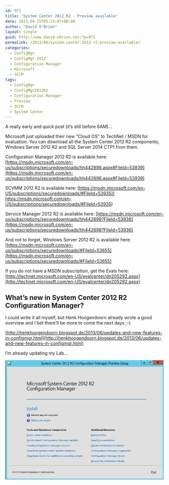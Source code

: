 ```yaml
---
id: 971
title: 'System Center 2012 R2 - Preview available'
date: 2013-06-25T05:14:07+00:00
author: "David O'Brien"
layout: single
guid: http://www.david-obrien.net/?p=971
permalink: /2013/06/system-center-2012-r2-preview-available/
categories:
  - ConfigMgr
  - ConfigMgr 2012
  - Configuration Manager
  - Microsoft
  - SCCM
tags:
  - ConfigMgr
  - ConfigMgr2012R2
  - Configuration Manager
  - Preview
  - SCCM
  - System Center
---
```

A really early and quick post (it’s still before 6AM)…

Microsoft just uploaded their new “Cloud OS” to TechNet / MSDN for evaluation. You can download all the System Center 2012 R2 components, Windows Server 2012 R2 and SQL Server 2014 CTP1 from them.

Configuration Manager 2012 R2 is available here: [https://msdn.microsoft.com/en-us/subscriptions/securedownloads/hh442898.aspx#FileId=53939](https://msdn.microsoft.com/en-us/subscriptions/securedownloads/hh442898.aspx#FileId=53939)

SCVMM 2012 R2 is available here: [https://msdn.microsoft.com/en-US/subscriptions/securedownloads/#FileId=53935]( https://msdn.microsoft.com/en-US/subscriptions/securedownloads/#FileId=53935)

Service Manager 2012 R2 is available here: [https://msdn.microsoft.com/en-us/subscriptions/securedownloads/hh442898?FileId=53936](https://msdn.microsoft.com/en-us/subscriptions/securedownloads/hh442898?FileId=53936)

And not to forget, Windows Server 2012 R2 is available here: [https://msdn.microsoft.com/en-us/subscriptions/securedownloads/#FileId=53655](https://msdn.microsoft.com/en-us/subscriptions/securedownloads/#FileId=53655)

If you do not have a MSDN subscription, get the Evals here: [http://technet.microsoft.com/en-US/evalcenter/dn205292.aspx](http://technet.microsoft.com/en-US/evalcenter/dn205292.aspx)

## What’s new in System Center 2012 R2 Configuration Manager?

I could write it all myself, but Henk Hoogendoorn already wrote a good overview and I bet there’ll be more to come the next days ;-)

[http://henkhoogendoorn.blogspot.de/2013/06/updates-and-new-features-in-configmgr.html](http://henkhoogendoorn.blogspot.de/2013/06/updates-and-new-features-in-configmgr.html)

I’m already updating my Lab…

![image](/media/2013/06/image2.png)
